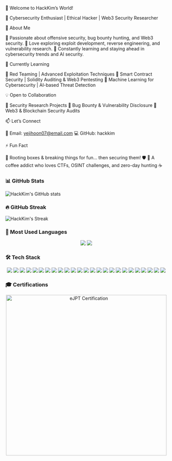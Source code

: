 👋 Welcome to HackKim’s World!

🚀 Cybersecurity Enthusiast | Ethical Hacker | Web3 Security Researcher

👀 About Me

🔹 Passionate about offensive security, bug bounty hunting, and Web3 security.
🔹 Love exploring exploit development, reverse engineering, and vulnerability research.
🔹 Constantly learning and staying ahead in cybersecurity trends and AI security.

🌱 Currently Learning

📌 Red Teaming | Advanced Exploitation Techniques
📌 Smart Contract Security | Solidity Auditing & Web3 Pentesting
📌 Machine Learning for Cybersecurity | AI-based Threat Detection

💡 Open to Collaboration

🔗 Security Research Projects
🔗 Bug Bounty & Vulnerability Disclosure
🔗 Web3 & Blockchain Security Audits

📫 Let’s Connect

📧 Email: yejihoon07@email.com
💻 GitHub: hackkim

⚡ Fun Fact

🔹 Rooting boxes & breaking things for fun… then securing them! 🛡️
🔹 A coffee addict who loves CTFs, OSINT challenges, and zero-day hunting ☕

### 📊 GitHub Stats
![HackKim's GitHub stats](https://github-readme-stats.vercel.app/api?username=hackkim&show_icons=true&theme=radical)

### 🔥 GitHub Streak
![HackKim's Streak](https://github-readme-streak-stats.herokuapp.com/?user=hackkim&theme=dark)

### 🚀 Most Used Languages
<p align="center">
  <img src="https://img.shields.io/badge/Korean-%2300599C.svg?style=for-the-badge&logo=googletranslate&logoColor=white"/>
  <img src="https://img.shields.io/badge/English-%23007396.svg?style=for-the-badge&logo=googletranslate&logoColor=white"/>
</p>

### 🛠 Tech Stack

<p align="center">
  <!-- 🖥️ Programming Languages -->
  <img src="https://img.shields.io/badge/C-%2300599C.svg?style=for-the-badge&logo=c&logoColor=white"/>
  <img src="https://img.shields.io/badge/C++-%2300599C.svg?style=for-the-badge&logo=c%2B%2B&logoColor=white"/>
  <img src="https://img.shields.io/badge/Python-%2314354C.svg?style=for-the-badge&logo=python&logoColor=white"/>
  <img src="https://img.shields.io/badge/JavaScript-%23F7DF1E.svg?style=for-the-badge&logo=javascript&logoColor=black"/>
  <img src="https://img.shields.io/badge/Solidity-%23363636.svg?style=for-the-badge&logo=solidity&logoColor=white"/>

  <!-- 🌐 Web Development -->
  <img src="https://img.shields.io/badge/HTML-%23E34F26.svg?style=for-the-badge&logo=html5&logoColor=white"/>
  <img src="https://img.shields.io/badge/CSS-%231572B6.svg?style=for-the-badge&logo=css3&logoColor=white"/>
  <img src="https://img.shields.io/badge/MySQL-%2300f.svg?style=for-the-badge&logo=mysql&logoColor=white"/>
  <img src="https://img.shields.io/badge/PostgreSQL-%23316192.svg?style=for-the-badge&logo=postgresql&logoColor=white"/>

  <!-- 🖥️ OS & Security Tools -->
  <img src="https://img.shields.io/badge/Kali_Linux-%230077C2.svg?style=for-the-badge&logo=kalilinux&logoColor=white"/>
  <img src="https://img.shields.io/badge/Linux-%23FCC624.svg?style=for-the-badge&logo=linux&logoColor=black"/>
  <img src="https://img.shields.io/badge/Ubuntu-%23E95420.svg?style=for-the-badge&logo=ubuntu&logoColor=white"/>
  <img src="https://img.shields.io/badge/Windows-%230078D6.svg?style=for-the-badge&logo=windows&logoColor=white"/>
  <img src="https://img.shields.io/badge/Nmap-%23007396.svg?style=for-the-badge&logo=nmap&logoColor=white"/>
  <img src="https://img.shields.io/badge/Metasploit-%2300AEEF.svg?style=for-the-badge&logo=metasploit&logoColor=white"/>
  <img src="https://img.shields.io/badge/Wireshark-%231675BB.svg?style=for-the-badge&logo=wireshark&logoColor=white"/>
  <img src="https://img.shields.io/badge/Burp_Suite-%23FF6F00.svg?style=for-the-badge&logo=burpsuite&logoColor=white"/>

  <!-- 🔥 Penetration Testing & Exploits -->
  <img src="https://img.shields.io/badge/FFUF-%23F24E1E.svg?style=for-the-badge&logo=hackerone&logoColor=white"/>
  <img src="https://img.shields.io/badge/IDA_Pro-%23000000.svg?style=for-the-badge&logo=ida-pro&logoColor=white"/>
  <img src="https://img.shields.io/badge/GDB-%2300599C.svg?style=for-the-badge&logo=gnu&logoColor=white"/>
  <img src="https://img.shields.io/badge/Exploit_DB-%23007396.svg?style=for-the-badge&logo=exploitdb&logoColor=white"/>

  <!-- 🚀 DevOps & Cloud -->
  <img src="https://img.shields.io/badge/Docker-%232496ED.svg?style=for-the-badge&logo=docker&logoColor=white"/>
  <img src="https://img.shields.io/badge/Kubernetes-%23326CE5.svg?style=for-the-badge&logo=kubernetes&logoColor=white"/>
  <img src="https://img.shields.io/badge/AWS-%23FF9900.svg?style=for-the-badge&logo=amazon-aws&logoColor=white"/>
  <img src="https://img.shields.io/badge/Google_Cloud-%234285F4.svg?style=for-the-badge&logo=google-cloud&logoColor=white"/>
</p>

### 🎓 Certifications

<p align="center">
  <img src="https://github.com/user-attachments/assets/fdb42edb-8ecf-47a4-bdde-692b276f19a1"
width="500px" alt="eJPT Certification"/>
</p>
